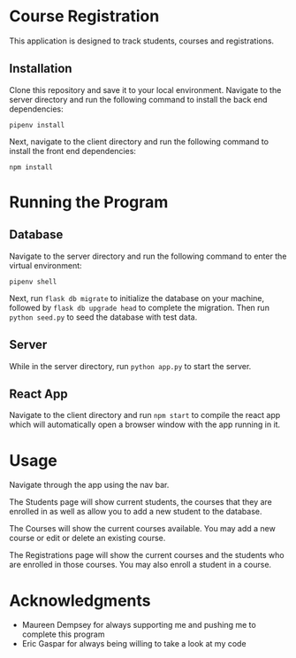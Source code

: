 # Course Registration

This application is designed to track students, courses and registrations.

## Installation

Clone this repository and save it to your local environment. Navigate to the server directory and run the following command to install the back end dependencies:

```
pipenv install
```

Next, navigate to the client directory and run the following command to install the front end dependencies:

```
npm install
```

# Running the Program

## Database

Navigate to the server directory and run the following command to enter the virtual environment:

```
pipenv shell
```

 Next, run ```flask db migrate``` to initialize the database on your machine, followed by ```flask db upgrade head``` to complete the migration. Then run ```python seed.py``` to seed the database with test data.

## Server

While in the server directory, run ```python app.py``` to start the server.

## React App

Navigate to the client directory and run ```npm start``` to compile the react app which will automatically open a browser window with the app running in it.

# Usage

Navigate through the app using the nav bar.

The Students page will show current students, the courses that they are enrolled in as well as allow you to add a new student to the database. 

The Courses will show the current courses available. You may add a new course or edit or delete an existing course.

The Registrations page will show the current courses and the students who are enrolled in those courses. You may also enroll a student in a course.

# Acknowledgments

* Maureen Dempsey for always supporting me and pushing me to complete this program
* Eric Gaspar for always being willing to take a look at my code
